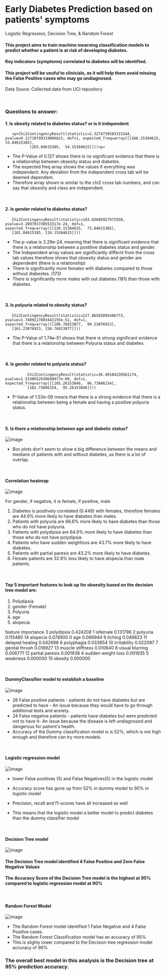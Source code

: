 # Early Diabetes Prediction based on patients' symptoms 
Logistic Regression, Decision Tree, &amp; Random Forest


#### This project aims to train machine mearning classification medels to predict whether a patient  is at risk of developing diabetes. 
#### Key indicators (symptoms) correlated to diabetes will be identified.
#### This project will be usuful to clinicials, as it will help them avoid missing the False Positive cases who may go undiagnosed.

Data Souce: Collected data from UCI repository

<p>&nbsp;</p>

### Questions  to answer:

#### 1. Is obesity related to diabetes status? or is it independent
       <p>Chi2ContingencyResult(statistic=2.3274739583333344, pvalue=0.12710799319896815, dof=1, expected_freq=array([[166.15384615,  33.84615385],
               [265.84615385,  54.15384615]]))<p>

* The P-Value of 0.127 shows there is no significant evidence that there is a relationship between obsesity status and diabetes. 
* The expected freq array shows the values if everything was independent. Any deviation from the independent cross tab will be deemed dependent. 
* Therefore array shown is similar to the chi2 cross tab numbers, and can say that obsesity and class are independent.

<p>&nbsp;</p>
<p></p>

#### 2. Is gender related to diabetes status?

       Chi2ContingencyResult(statistic=103.03685927972558, pvalue=3.289703730553317e-24, dof=1, expected_freq=array([[126.15384615,  73.84615385],
       [201.84615385, 118.15384615]]))

* The p-value is 3.29e-24, meaning that there is significant evidence that there is a relationship between a postitive diabetes status and gender. 
* The Independent array values are significantly differnt from the cross tab values therefore shows that obsesity status and gender are dependednt (there is a relationship)
* There is significantly more females with diabetes compared to those without diabestes. (173)
* There is significantly more males with out diabetes (181) than those with diabetes.

<p>&nbsp;</p>
<p></p>

#### 3. Is polyuria related to obesity status?

       Chi2ContingencyResult(statistic=227.86583895496773, pvalue=1.7409117803442155e-51, dof=1, expected_freq=array([[100.76923077,  99.23076923],
       [161.23076923, 158.76923077]]))

* The P-Value of 1.74e-51 shows that there is strong significant evidence that there is a relationship between Polyuria status and diabetes.

<p>&nbsp;</p>

#### 4. Is gender related to polyuria status?
              Chi2ContingencyResult(statistic=36.49184228561174, pvalue=1.5330652930649977e-09, dof=1, expected_freq=array([[165.26153846,  96.73846154],
              [162.73846154,  95.26153846]]))

* P-Value of 1.53e-09 means that there is a strong evidence that there is a relationship between being a female and having a positive polyuria status.
       
<p>&nbsp;</p>

  #### 5.  Is there a relationship between age and diabetic status?
![image](https://github.com/IkChristine/Early-Diabetes-Prediction-with-Machine-Learning-Classification-algorithms/assets/104997783/b8758ca0-51c2-4fc4-b3e1-a5cb10eb3938)


* Box plots don't seem to show a big difference between the means and medians of patients with and without diabetes, as there is a lot of overlap.


<p>&nbsp;</p>

#### Correlation heatmap

![image](https://github.com/IkChristine/Early-Diabetes-Prediction-with-Machine-Learning-Classification-algorithms/assets/104997783/89ba799f-a9ab-4c37-a2fa-e10daa549700)

For gender, if negative, it is female, if positive, male
1. Diabetes is positively correlated (0.449) with females, therefore females are 44.9% more likely to have diabetes than males.
2. Patients with polyuria are 66.6% more likely to have diabetes than those who do not have polyuria.
3. Patients with polydipsia are 64.9% more likely to have diabetes than  those who do not have polydipsia.
4. Patients who have sudden weightloss are 43.7% more likely to have diabetes.
5. Patients with partial paresis are 43.2% more likely to have diabetes.
6. Female patients are 32.8% less likely to have alopecia than male patients.

<p>&nbsp;</p>

#### Top 5 important features to look up for obsesity based on the decision tree model are: 
1. Polydipsia
2. gender (Female)
3. Polyuria
4. age
5. alopecia


feature	importance
3	polydipsia	0.424208
1	isfemale	0.131796
2	polyuria	0.115480
14	alopecia	0.074900
0	age	0.066944
9	itching	0.049823
11	delayed healing	0.042698
6	polyphagia	0.033854
10	irritability	0.022087
7	genital thrush	0.016927
13	muscle stiffness	0.010640
8	visual blurring	0.006771
12	partial paresis	0.001938
4	sudden weight loss	0.001935
5	weakness	0.000000
15	obesity	0.000000

<p>&nbsp;</p>

#### DummyClassifier model to establish a baseline

![image](https://github.com/IkChristine/Early-Diabetes-Prediction-with-Machine-Learning-Classification-algorithms/assets/104997783/099f29bb-92d4-4e9e-ac8a-42380b3484e0)

* 26 False positive patients - patients do not have diabetes but are predicted to have - An issue because they would have to go through additional tests and anxiety.
* 24 False negative patients - patients have diabetes but were predicted not to have it- An issue because the disease is left undiagnozed and dangerous for patient's health.
* Accuracy of the Dummy classification model is  is 52%, which is not high enough and therefore can try more models.
  

<p>&nbsp;</p>

#### Logistic regression model


![image](https://github.com/IkChristine/Early-Diabetes-Prediction-with-Machine-Learning-Classification-algorithms/assets/104997783/28800408-d2aa-4e80-9e12-90b44af5b217)

* lower False positives (5) and False Negatives(5) in the logistic model


*  Accuracy score has gone up from 52% in dummy model to 90% in logistic model
*  Precision, recall and f1-scores have all increased as well
*  This means that the logistic model a better model to predict diabetes than the dummy classifier model

<p>&nbsp;</p>

#### Decision Tree model

![image](https://github.com/IkChristine/Early-Diabetes-Prediction-with-Machine-Learning-Classification-algorithms/assets/104997783/77035792-ef93-4bc9-b1f8-53f8031dc824)

#### The Decision Tree model identified 4 False Positive and Zero False Negative Values
#### The Accuracy Score of the Decision Tree model is the highest at 95% compared to logistic regression model at 90%

<p>&nbsp;</p>

#### Random Forest Model

![image](https://github.com/IkChristine/Early-Diabetes-Prediction-with-Machine-Learning-Classification-algorithms/assets/104997783/a7c3e8e1-68b8-48a1-b701-b159ca7a9bf4)

 * The Random Forest model identified 1 False Negative and 4 False Positive cases.
 * The Random Forest Classification model has an accuracy of 95%
 * This is slighly lower compared to the Decision tree regression model accuracy of 96%


### The overall best model in this analysis is the Decision tree at 95% prediction accuracy.
  
